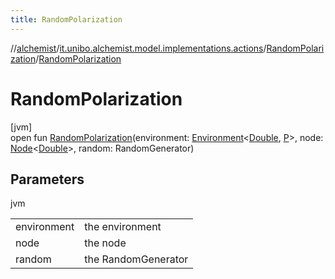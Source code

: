 ```yaml
---
title: RandomPolarization
---
```

//[alchemist](../../../index.html)/[it.unibo.alchemist.model.implementations.actions](../index.html)/[RandomPolarization](index.html)/[RandomPolarization](-random-polarization.html)



# RandomPolarization



[jvm]\
open fun [RandomPolarization](-random-polarization.html)(environment: [Environment](../../it.unibo.alchemist.model.interfaces/-environment/index.html)<[Double](https://docs.oracle.com/javase/8/docs/api/java/lang/Double.html), [P](../../it.unibo.alchemist.model/-biochemistry-incarnation/index.html)>, node: [Node](../../it.unibo.alchemist.model.interfaces/-node/index.html)<[Double](https://docs.oracle.com/javase/8/docs/api/java/lang/Double.html)>, random: RandomGenerator)



## Parameters


jvm

| | |
|---|---|
| environment | the environment |
| node | the node |
| random | the RandomGenerator |




